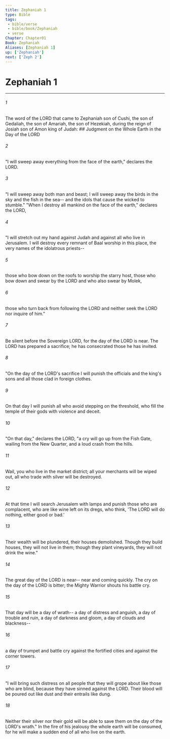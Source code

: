 ```yaml
---
title: Zephaniah 1
type: Bible
tags:
 - bible/verse
 - bible/book/Zephaniah
 - verse
Chapter: Chapter01
Book: Zephaniah
Aliases: [Zephaniah 1]
up: ['Zephaniah']
next: ['Zeph 2']
---
```

# Zephaniah 1

***


###### 1 
The word of the LORD that came to Zephaniah son of Cushi, the son of Gedaliah, the son of Amariah, the son of Hezekiah, during the reign of Josiah son of Amon king of Judah: ## Judgment on the Whole Earth in the Day of the LORD 

###### 2 
"I will sweep away everything from the face of the earth," declares the LORD. 

###### 3 
"I will sweep away both man and beast; I will sweep away the birds in the sky and the fish in the sea-- and the idols that cause the wicked to stumble." "When I destroy all mankind on the face of the earth," declares the LORD, 

###### 4 
"I will stretch out my hand against Judah and against all who live in Jerusalem. I will destroy every remnant of Baal worship in this place, the very names of the idolatrous priests-- 

###### 5 
those who bow down on the roofs to worship the starry host, those who bow down and swear by the LORD and who also swear by Molek, 

###### 6 
those who turn back from following the LORD and neither seek the LORD nor inquire of him." 

###### 7 
Be silent before the Sovereign LORD, for the day of the LORD is near. The LORD has prepared a sacrifice; he has consecrated those he has invited. 

###### 8 
"On the day of the LORD's sacrifice I will punish the officials and the king's sons and all those clad in foreign clothes. 

###### 9 
On that day I will punish all who avoid stepping on the threshold, who fill the temple of their gods with violence and deceit. 

###### 10 
"On that day," declares the LORD, "a cry will go up from the Fish Gate, wailing from the New Quarter, and a loud crash from the hills. 

###### 11 
Wail, you who live in the market district; all your merchants will be wiped out, all who trade with silver will be destroyed. 

###### 12 
At that time I will search Jerusalem with lamps and punish those who are complacent, who are like wine left on its dregs, who think, 'The LORD will do nothing, either good or bad.' 

###### 13 
Their wealth will be plundered, their houses demolished. Though they build houses, they will not live in them; though they plant vineyards, they will not drink the wine." 

###### 14 
The great day of the LORD is near-- near and coming quickly. The cry on the day of the LORD is bitter; the Mighty Warrior shouts his battle cry. 

###### 15 
That day will be a day of wrath-- a day of distress and anguish, a day of trouble and ruin, a day of darkness and gloom, a day of clouds and blackness-- 

###### 16 
a day of trumpet and battle cry against the fortified cities and against the corner towers. 

###### 17 
"I will bring such distress on all people that they will grope about like those who are blind, because they have sinned against the LORD. Their blood will be poured out like dust and their entrails like dung. 

###### 18 
Neither their silver nor their gold will be able to save them on the day of the LORD's wrath." In the fire of his jealousy the whole earth will be consumed, for he will make a sudden end of all who live on the earth. 
